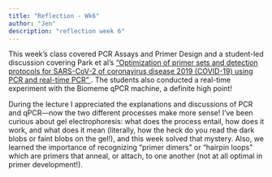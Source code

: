 ```yaml
---
title: "Reflection - Wk6"
author: "Jen" 
description: "reflection week 6"
---
```


This week’s class covered PCR Assays and Primer Design and a student-led discussion covering Park et al’s [“Optimization of primer sets and detection protocols for SARS-CoV-2 of coronavirus disease 2019 (COVID-19) using PCR and real-time PCR” ](https://doi.org/10.1038/s12276-020-0452-7). The students also conducted a real-time experiment with the Biomeme qPCR machine, a definite high point! 

During the lecture I appreciated the explanations and discussions of PCR and qPCR—now the two different processes make more sense! I’ve been curious about gel electrophoresis: what does the process entail, how does it work, and what does it mean (literally, how the heck do you read the dark blobs or faint blobs on the gel!), and this week solved that mystery. Also, we learned the importance of recognizing “primer dimers” or “hairpin loops” which are primers that anneal, or attach, to one another (not at all optimal in primer development!).